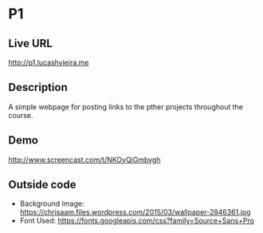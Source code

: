 # P1

## Live URL
<http://p1.lucashvieira.me>

## Description
A simple webpage for posting links to the pther projects throughout the course.

## Demo
<http://www.screencast.com/t/NKOyQiGmbygh>

## Outside code
* Background Image: https://chrisaam.files.wordpress.com/2015/03/wallpaper-2846361.jpg
* Font Used: https://fonts.googleapis.com/css?family=Source+Sans+Pro